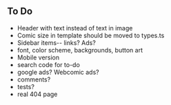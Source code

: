 ## To Do

* Header with text instead of text in image
* Comic size in template should be moved to types.ts
* Sidebar items-- links? Ads?
* font, color scheme, backgrounds, button art
* Mobile version
* search code for to-do
* google ads? Webcomic ads?
* comments?
* tests?
* real 404 page

